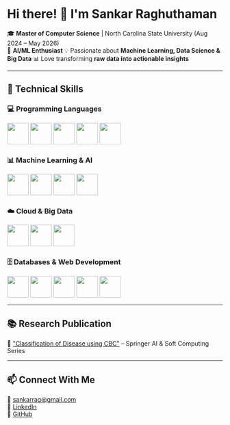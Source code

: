 # Hi there! 👋 I'm **Sankar Raghuthaman**  

🎓 **Master of Computer Science** | North Carolina State University (Aug 2024 – May 2026)  
🧠 **AI/ML Enthusiast** 
💡 Passionate about **Machine Learning, Data Science & Big Data**
📊 Love transforming **raw data into actionable insights**  


---

## 🚀 Technical Skills  

### **💻 Programming Languages**  
<p align="left">  
  <img src="https://cdn.jsdelivr.net/gh/devicons/devicon/icons/python/python-original.svg" width="50" height="50"/>  
  <img src="https://cdn.jsdelivr.net/gh/devicons/devicon/icons/javascript/javascript-original.svg" width="50" height="50"/>  
  <img src="https://cdn.jsdelivr.net/gh/devicons/devicon/icons/c/c-original.svg" width="50" height="50"/>  
  <img src="https://cdn.jsdelivr.net/gh/devicons/devicon/icons/r/r-original.svg" width="50" height="50"/>  
  <img src="https://cdn.jsdelivr.net/gh/devicons/devicon/icons/java/java-original.svg" width="50" height="50"/>  
</p>  

### **📊 Machine Learning & AI**  
<p align="left">  
  <img src="https://cdn.jsdelivr.net/gh/devicons/devicon/icons/pytorch/pytorch-original.svg" width="50" height="50"/>  
  <img src="https://cdn.jsdelivr.net/gh/devicons/devicon/icons/tensorflow/tensorflow-original.svg" width="50" height="50"/>  
  <img src="https://cdn.jsdelivr.net/gh/devicons/devicon/icons/numpy/numpy-original.svg" width="50" height="50"/>  
  <img src="https://cdn.jsdelivr.net/gh/devicons/devicon/icons/pandas/pandas-original.svg" width="50" height="50"/>  
</p>  

### **☁️ Cloud & Big Data**  
<p align="left">  
  <img src="https://cdn.jsdelivr.net/gh/devicons/devicon/icons/azure/azure-original.svg" width="50" height="50"/>  
  <img src="https://cdn.jsdelivr.net/gh/devicons/devicon/icons/aws/aws-original.svg" width="50" height="50"/>  
  <img src="https://cdn.jsdelivr.net/gh/devicons/devicon/icons/hadoop/hadoop-original.svg" width="50" height="50"/>  
</p>  

### **🗄️ Databases & Web Development**  
<p align="left">  
  <img src="https://cdn.jsdelivr.net/gh/devicons/devicon/icons/mysql/mysql-original.svg" width="50" height="50"/>  
  <img src="https://cdn.jsdelivr.net/gh/devicons/devicon/icons/mongodb/mongodb-original.svg" width="50" height="50"/>  
  <img src="https://cdn.jsdelivr.net/gh/devicons/devicon/icons/postgresql/postgresql-original.svg" width="50" height="50"/>  
  <img src="https://cdn.jsdelivr.net/gh/devicons/devicon/icons/react/react-original.svg" width="50" height="50"/>  
  <img src="https://cdn.jsdelivr.net/gh/devicons/devicon/icons/flask/flask-original.svg" width="50" height="50"/>  
</p>  

---

## 📚 Research Publication  
📖 ["Classification of Disease using CBC"](https://link.springer.com/chapter/10.1007/978-981-16-1249-7_12) – Springer AI & Soft Computing Series  

---

## 📫 Connect With Me  
📧 sankarrag@gmail.com  
🔗 [LinkedIn](https://linkedin.com/in/sankar-raghuthaman)  
🐙 [GitHub](https://github.com/Sankar16)  
